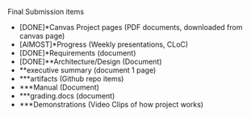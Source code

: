 Final Submission items
- [DONE]*Canvas Project pages (PDF documents, downloaded from canvas page)
- [AlMOST]*Progress (Weekly presentations, CLoC)
- [DONE]*Requirements (document)
- [DONE]**Architecture/Design (Document)
- **executive summary (document 1 page)
- ***artifacts (Github repo items)
- ***Manual (Document)
- ***grading.docs (document)
- ***Demonstrations (Video Clips of how project works)